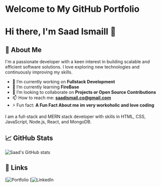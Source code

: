 # Welcome to My GitHub Portfolio

# Hi there, I'm Saad Ismaill 👋

## 🚀 About Me

I'm a passionate developer with a keen interest in building scalable and efficient software solutions. I love exploring new technologies and continuously improving my skills.

- 🔭 I’m currently working on **Fullstack Development**
- 🌱 I’m currently learning **FireBase**
- 👯 I’m looking to collaborate on **Projects or Open Source Contributions**
- 📫 How to reach me: **saadismail.co@gmail.com**
- ⚡ Fun fact: **A Fun Fact About me im very workoholic and love coding**

I am a full-stack and MERN stack developer with skills in HTML, CSS, JavaScript, Node.js, React, and MongoDB.



## 📈 GitHub Stats

![Saad's GitHub stats](https://github-readme-stats.vercel.app/api?username=saadismaill&show_icons=true&theme=radical)

## 🔗 Links

[![Portfolio](https://https://github.com/saadismaill)
[![LinkedIn](https://www.linkedin.com/in/saadismail-dev)



